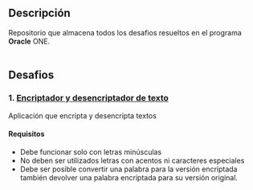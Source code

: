 ## Descripción

Repositorio que almacena todos los desafios resueltos en el programa **Oracle** ONE.
<br>
<br>

## Desafios

### 1. [Encriptador y desencriptador de texto](https://afar-cmyk.github.io/oracleOneChallenges/encriptadorTexto/index.html)
 Aplicación que encripta y desencripta textos

 #### Requisitos
 - Debe funcionar solo con letras minúsculas
 - No deben ser utilizados letras con acentos ni caracteres especiales
 - Debe ser posible convertir una palabra para la versión encriptada también devolver una palabra encriptada para su versión original.
 #

